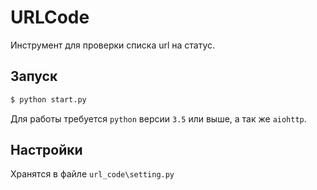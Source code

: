 URLCode
=======

Инструмент для проверки списка url на статус.

Запуск
------

```sh
$ python start.py
```

Для работы требуется `python` версии `3.5` или выше, а так же `aiohttp`.

Настройки
---------

Хранятся в файле `url_code\setting.py`